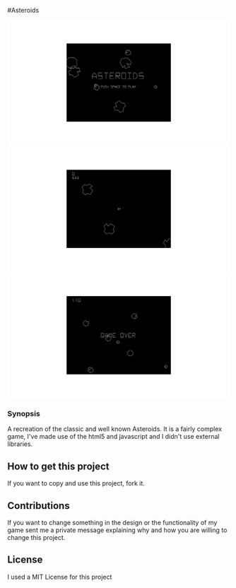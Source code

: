 #Asteroids

![alttag](https://github.com/davidbanu/Asteroids/blob/master/asteroids1.png)
![alttag](https://github.com/davidbanu/Asteroids/blob/master/Asteroids2.png)
![alttag](https://github.com/davidbanu/Asteroids/blob/master/asteroids3.png)

### Synopsis

A recreation of the classic and well known Asteroids. It is a fairly complex game, I've made use of the html5 and javascript and I didn't use external libraries.

## How to get this project
If you want to copy and use this project, fork it.

## Contributions
If you want to change something in the design or the functionality of my game sent me a private message explaining why and how you are willing to change this project.

## License
I used a MIT License for this project
